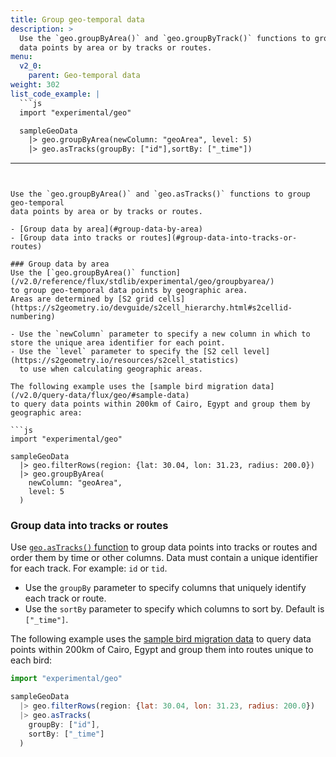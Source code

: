 ```yaml
---
title: Group geo-temporal data
description: >
  Use the `geo.groupByArea()` and `geo.groupByTrack()` functions to group geo-temporal
  data points by area or by tracks or routes.
menu:
  v2_0:
    parent: Geo-temporal data
weight: 302
list_code_example: |
  ```js
  import "experimental/geo"

  sampleGeoData
    |> geo.groupByArea(newColumn: "geoArea", level: 5)
    |> geo.asTracks(groupBy: ["id"],sortBy: ["_time"])
  ```
---
```


Use the `geo.groupByArea()` and `geo.asTracks()` functions to group geo-temporal
data points by area or by tracks or routes.

- [Group data by area](#group-data-by-area)
- [Group data into tracks or routes](#group-data-into-tracks-or-routes)

### Group data by area
Use the [`geo.groupByArea()` function](/v2.0/reference/flux/stdlib/experimental/geo/groupbyarea/)
to group geo-temporal data points by geographic area.
Areas are determined by [S2 grid cells](https://s2geometry.io/devguide/s2cell_hierarchy.html#s2cellid-numbering)

- Use the `newColumn` parameter to specify a new column in which to store the unique area identifier for each point.
- Use the `level` parameter to specify the [S2 cell level](https://s2geometry.io/resources/s2cell_statistics)
  to use when calculating geographic areas.

The following example uses the [sample bird migration data](/v2.0/query-data/flux/geo/#sample-data)
to query data points within 200km of Cairo, Egypt and group them by geographic area:

```js
import "experimental/geo"

sampleGeoData
  |> geo.filterRows(region: {lat: 30.04, lon: 31.23, radius: 200.0})
  |> geo.groupByArea(
    newColumn: "geoArea",
    level: 5
  )
```

### Group data into tracks or routes
Use [`geo.asTracks()` function](/v2.0/reference/flux/stdlib/experimental/geo/astracks/)
to group data points into tracks or routes and order them by time or other columns.
Data must contain a unique identifier for each track. For example: `id` or `tid`.

- Use the `groupBy` parameter to specify columns that uniquely identify each track or route.
- Use the `sortBy` parameter to specify which columns to sort by. Default is `["_time"]`.

The following example uses the [sample bird migration data](/v2.0/query-data/flux/geo/#sample-data)
to query data points within 200km of Cairo, Egypt and group them into routes unique
to each bird:

```js
import "experimental/geo"

sampleGeoData
  |> geo.filterRows(region: {lat: 30.04, lon: 31.23, radius: 200.0})
  |> geo.asTracks(
    groupBy: ["id"],
    sortBy: ["_time"]
  )
```
